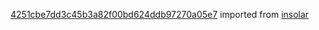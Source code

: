 [4251cbe7dd3c45b3a82f00bd624ddb97270a05e7](https://github.com/insolar/insolar/commit/4251cbe7dd3c45b3a82f00bd624ddb97270a05e7) imported from [insolar](https://github.com/insolar/insolar)

